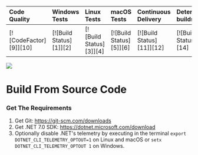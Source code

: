 <br>
<br>

| Code Quality           | Windows Tests           | Linux Tests             | macOS Tests             | Continuous Delivery       | Deterministic builds      | License                   |
| :--------------------- | :---------------------- | :---------------------- | :---------------------- | :------------------------ | :------------------------ | :------------------------ |
| [![CodeFactor][9]][10] | [![Build Status][1]][2] | [![Build Status][3]][4] | [![Build Status][5]][6] | [![Build Status][11]][12] | [![Build Status][13]][14] | [![GitHub license][7]][8] |

![](https://raw.githubusercontent.com/zkSNACKs/AvaloniaTemplate/master/AvaloniaTemplate.Backend/wwwroot/img/screenshots/webpage_ui_compilation-02.png)

# Build From Source Code

### Get The Requirements

1. Get Git: https://git-scm.com/downloads
2. Get .NET 7.0 SDK: https://dotnet.microsoft.com/download
3. Optionally disable .NET's telemetry by executing in the terminal `export DOTNET_CLI_TELEMETRY_OPTOUT=1` on Linux and macOS or `setx DOTNET_CLI_TELEMETRY_OPTOUT 1` on Windows.
